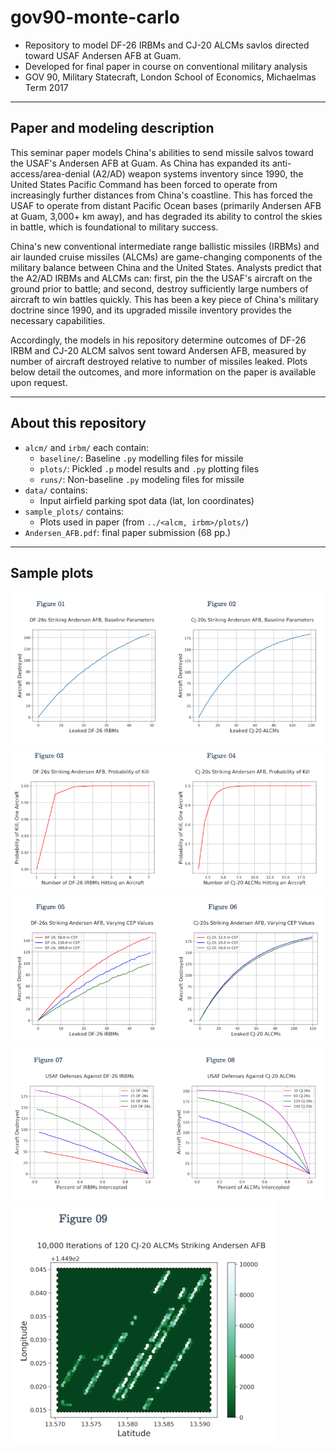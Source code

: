 # gov90-monte-carlo

* Repository to model DF-26 IRBMs and CJ-20 ALCMs savlos directed toward USAF Andersen AFB at Guam.  
* Developed for final paper in course on conventional military analysis  
* GOV 90, Military Statecraft, London School of Economics, Michaelmas Term 2017

***

## Paper and modeling description

This seminar paper models China's abilities to send missile salvos toward the USAF's Andersen AFB at Guam. As China has expanded its anti-access/area-denial (A2/AD) weapon systems inventory since 1990, the United States Pacific Command has been forced to operate from increasingly further distances from China's coastline. This has forced the USAF to operate from distant Pacific Ocean bases (primarily Andersen AFB at Guam, 3,000+ km away), and has degraded its ability to control the skies in battle, which is foundational to military success.

China's new conventional intermediate range ballistic missiles (IRBMs) and air launded cruise missiles (ALCMs) are game-changing components of the military balance between China and the United States. Analysts predict that the A2/AD IRBMs and ALCMs can: first, pin the the USAF's aircraft on the ground prior to battle; and second, destroy sufficiently large numbers of aircraft to win battles quickly. This has been a key piece of China's military doctrine since 1990, and its upgraded missile inventory provides the necessary capabilities.

Accordingly, the models in his repository determine outcomes of DF-26 IRBM and CJ-20 ALCM salvos sent toward Andersen AFB, measured by number of aircraft destroyed relative to number of missiles leaked. Plots below detail the outcomes, and more information on the paper is available upon request.

***

## About this repository

* `alcm/` and `irbm/` each contain:
	* `baseline/`: Baseline `.py` modelling files for missile
	* `plots/`: Pickled `.p` model results and `.py` plotting files
	* `runs/`: Non-baseline `.py` modeling files for missile
* `data/` contains:
	* Input airfield parking spot data (lat, lon coordinates)
* `sample_plots/` contains:
	* Plots used in paper (from `../<alcm, irbm>/plots/`)
* `Andersen_AFB.pdf`: final paper submission (68 pp.)


***
## Sample plots

![Plots 1 and 2](sample_plots/plot_1_2.png)
![Plots 3 and 4](sample_plots/plot_3_4.png)
![Plots 5 and 6](sample_plots/plot_5_6.png)
![Plots 7 and 8](sample_plots/plot_7_8.png)
![Plot 9](sample_plots/plot_9.png)
